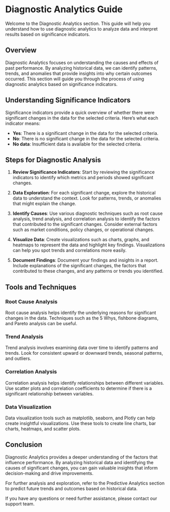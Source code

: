 # Diagnostic Analytics Guide

Welcome to the Diagnostic Analytics section. This guide will help you understand how to use diagnostic analytics to analyze data and interpret results based on significance indicators.

## Overview

Diagnostic Analytics focuses on understanding the causes and effects of past performance. By analyzing historical data, we can identify patterns, trends, and anomalies that provide insights into why certain outcomes occurred. This section will guide you through the process of using diagnostic analytics based on significance indicators.

## Understanding Significance Indicators

Significance indicators provide a quick overview of whether there were significant changes in the data for the selected criteria. Here’s what each indicator means:

- **Yes**: There is a significant change in the data for the selected criteria.
- **No**: There is no significant change in the data for the selected criteria.
- **No data**: Insufficient data is available for the selected criteria.

## Steps for Diagnostic Analysis

1. **Review Significance Indicators**: Start by reviewing the significance indicators to identify which metrics and periods showed significant changes.

2. **Data Exploration**: For each significant change, explore the historical data to understand the context. Look for patterns, trends, or anomalies that might explain the change.

3. **Identify Causes**: Use various diagnostic techniques such as root cause analysis, trend analysis, and correlation analysis to identify the factors that contributed to the significant changes. Consider external factors such as market conditions, policy changes, or operational changes.

4. **Visualize Data**: Create visualizations such as charts, graphs, and heatmaps to represent the data and highlight key findings. Visualizations can help you spot trends and correlations more easily.

5. **Document Findings**: Document your findings and insights in a report. Include explanations of the significant changes, the factors that contributed to these changes, and any patterns or trends you identified.

## Tools and Techniques

### Root Cause Analysis

Root cause analysis helps identify the underlying reasons for significant changes in the data. Techniques such as the 5 Whys, fishbone diagrams, and Pareto analysis can be useful.

### Trend Analysis

Trend analysis involves examining data over time to identify patterns and trends. Look for consistent upward or downward trends, seasonal patterns, and outliers.

### Correlation Analysis

Correlation analysis helps identify relationships between different variables. Use scatter plots and correlation coefficients to determine if there is a significant relationship between variables.

### Data Visualization

Data visualization tools such as matplotlib, seaborn, and Plotly can help create insightful visualizations. Use these tools to create line charts, bar charts, heatmaps, and scatter plots.

## Conclusion

Diagnostic Analytics provides a deeper understanding of the factors that influence performance. By analyzing historical data and identifying the causes of significant changes, you can gain valuable insights that inform decision-making and drive improvements.

For further analysis and exploration, refer to the Predictive Analytics section to predict future trends and outcomes based on historical data.

If you have any questions or need further assistance, please contact our support team.

